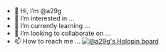- 👋 Hi, I’m @a29g
- 👀 I’m interested in ...
- 🌱 I’m currently learning ...
- 💞️ I’m looking to collaborate on ...
- 📫 How to reach me ...
[![@a29g's Holopin board](https://holopin.me/a29g)](https://holopin.io/@a29g)
<!---
a29g/a29g is a ✨ special ✨ repository because its `README.md` (this file) appears on your GitHub profile.
You can click the Preview link to take a look at your changes.
--->
